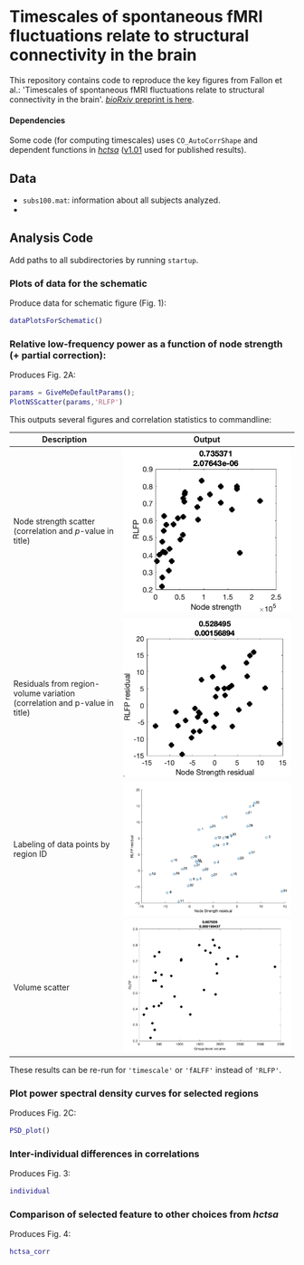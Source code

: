 # Timescales of spontaneous fMRI fluctuations relate to structural connectivity in the brain

This repository contains code to reproduce the key figures from Fallon et al.: 'Timescales of spontaneous fMRI fluctuations relate to structural connectivity in the brain'.
[_bioRxiv_ preprint is here](https://doi.org/10.1101/655050).

#### Dependencies

Some code (for computing timescales) uses `CO_AutoCorrShape` and dependent functions in [_hctsa_](https://github.com/benfulcher/hctsa) ([v1.01](https://github.com/benfulcher/hctsa/releases/tag/v1.01) used for published results).

## Data

* `subs100.mat`: information about all subjects analyzed.
*

## Analysis Code

Add paths to all subdirectories by running `startup`.

### Plots of data for the schematic

Produce data for schematic figure (Fig. 1):
```matlab
dataPlotsForSchematic()
```

### Relative low-frequency power as a function of node strength (+ partial correction):
Produces Fig. 2A:

```matlab
params = GiveMeDefaultParams();
PlotNSScatter(params,'RLFP')
```

This outputs several figures and correlation statistics to commandline:

| Description | Output |
| ------------- |:-------------:|
| Node strength scatter (correlation and _p_-value in title) | ![](img/PlotNSScatter_4.png) |
| Residuals from region-volume variation (correlation and p-value in title) | ![](img/PlotNSScatter_3.png) |
| Labeling of data points by region ID | ![](img/PlotNSScatter_2.png) |
| Volume scatter | ![](img/PlotNSScatter_1.png) |

These results can be re-run for `'timescale'` or `'fALFF'` instead of `'RLFP'`.

### Plot power spectral density curves for selected regions
Produces Fig. 2C:

```matlab
PSD_plot()
```

### Inter-individual differences in correlations
Produces Fig. 3:
```matlab
individual
```

### Comparison of selected feature to other choices from _hctsa_

Produces Fig. 4:

```matlab
hctsa_corr
```
